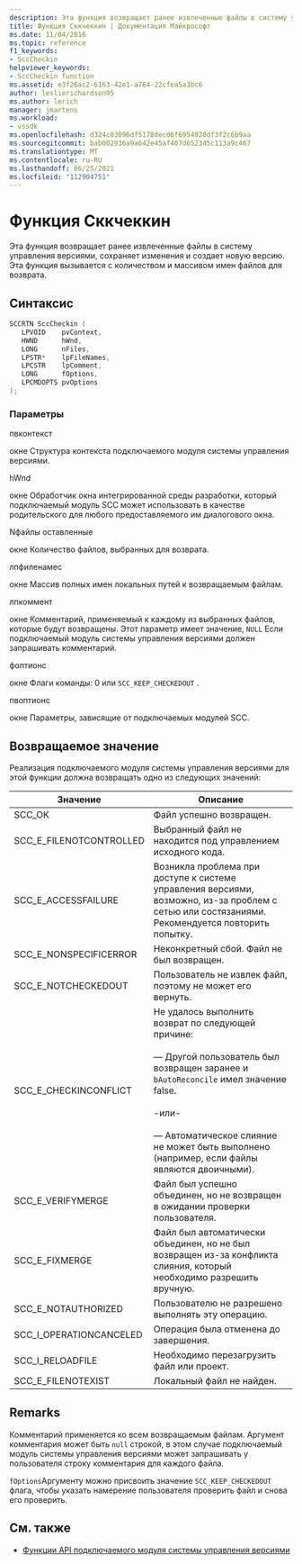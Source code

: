 ```yaml
---
description: Эта функция возвращает ранее извлеченные файлы в систему управления версиями, сохраняет изменения и создает новую версию.
title: Функция Сккчеккин | Документация Майкрософт
ms.date: 11/04/2016
ms.topic: reference
f1_keywords:
- SccCheckin
helpviewer_keywords:
- SccCheckin function
ms.assetid: e3f26ac2-6163-42e1-a764-22cfea5a3bc6
author: leslierichardson95
ms.author: lerich
manager: jmartens
ms.workload:
- vssdk
ms.openlocfilehash: d324c03096df5178decd6f6954928df3f2c6b9aa
ms.sourcegitcommit: bab002936a9a642e45af407d652345c113a9c467
ms.translationtype: MT
ms.contentlocale: ru-RU
ms.lasthandoff: 06/25/2021
ms.locfileid: "112904751"
---
```

# <a name="scccheckin-function"></a>Функция Сккчеккин
Эта функция возвращает ранее извлеченные файлы в систему управления версиями, сохраняет изменения и создает новую версию. Эта функция вызывается с количеством и массивом имен файлов для возврата.

## <a name="syntax"></a>Синтаксис

```cpp
SCCRTN SccCheckin (
   LPVOID    pvContext,
   HWND      hWnd,
   LONG      nFiles,
   LPSTR*    lpFileNames,
   LPCSTR    lpComment,
   LONG      fOptions,
   LPCMDOPTS pvOptions
);
```

### <a name="parameters"></a>Параметры
 пвконтекст

окне Структура контекста подключаемого модуля системы управления версиями.

 hWnd

окне Обработчик окна интегрированной среды разработки, который подключаемый модуль SCC может использовать в качестве родительского для любого предоставляемого им диалогового окна.

 Nфайлы оставленные

окне Количество файлов, выбранных для возврата.

 лпфиленамес

окне Массив полных имен локальных путей к возвращаемым файлам.

 лпкоммент

окне Комментарий, применяемый к каждому из выбранных файлов, которые будут возвращены. Этот параметр имеет значение, `NULL` Если подключаемый модуль системы управления версиями должен запрашивать комментарий.

 фоптионс

окне Флаги команды: 0 или `SCC_KEEP_CHECKEDOUT` .

 пвоптионс

окне Параметры, зависящие от подключаемых модулей SCC.

## <a name="return-value"></a>Возвращаемое значение
 Реализация подключаемого модуля системы управления версиями для этой функции должна возвращать одно из следующих значений:

|Значение|Описание|
|-----------|-----------------|
|SCC_OK|Файл успешно возвращен.|
|SCC_E_FILENOTCONTROLLED|Выбранный файл не находится под управлением исходного кода.|
|SCC_E_ACCESSFAILURE|Возникла проблема при доступе к системе управления версиями, возможно, из-за проблем с сетью или состязаниями. Рекомендуется повторить попытку.|
|SCC_E_NONSPECIFICERROR|Неконкретный сбой. Файл не был возвращен.|
|SCC_E_NOTCHECKEDOUT|Пользователь не извлек файл, поэтому не может его вернуть.|
|SCC_E_CHECKINCONFLICT|Не удалось выполнить возврат по следующей причине:<br /><br /> — Другой пользователь был возвращен заранее и `bAutoReconcile` имел значение false.<br /><br /> -или-<br /><br /> — Автоматическое слияние не может быть выполнено (например, если файлы являются двоичными).|
|SCC_E_VERIFYMERGE|Файл был успешно объединен, но не возвращен в ожидании проверки пользователя.|
|SCC_E_FIXMERGE|Файл был автоматически объединен, но не был возвращен из-за конфликта слияния, который необходимо разрешить вручную.|
|SCC_E_NOTAUTHORIZED|Пользователю не разрешено выполнять эту операцию.|
|SCC_I_OPERATIONCANCELED|Операция была отменена до завершения.|
|SCC_I_RELOADFILE|Необходимо перезагрузить файл или проект.|
|SCC_E_FILENOTEXIST|Локальный файл не найден.|

## <a name="remarks"></a>Remarks
 Комментарий применяется ко всем возвращаемым файлам. Аргумент комментария может быть `null` строкой, в этом случае подключаемый модуль системы управления версиями может запрашивать у пользователя строку комментария для каждого файла.

 `fOptions`Аргументу можно присвоить значение `SCC_KEEP_CHECKEDOUT` флага, чтобы указать намерение пользователя проверить файл и снова его проверить.

## <a name="see-also"></a>См. также
- [Функции API подключаемого модуля системы управления версиями](../extensibility/source-control-plug-in-api-functions.md)

